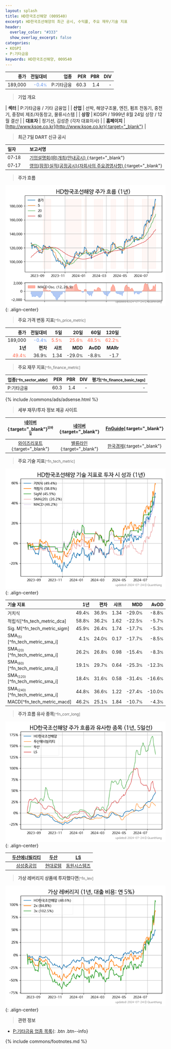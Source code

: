 ```yaml
---
layout: splash
title: HD한국조선해양 (009540)
excerpt: HD한국조선해양의 최근 공시, 수익률, 주요 재무/기술 지표
header:
  overlay_color: "#333"
  show_overlay_excerpt: false
categories:
- KOSPI
- P:기타금융
keywords: HD한국조선해양, 009540
---
```


| **종가** | **전일대비** | **업종** | **PER** | **PBR** | **DIV** |
| -------: | -----------: | -------: | ------: | ------: | ------: |
| 189,000 | <span style="color: cornflowerblue">-0.4<small>%</small></span> | P:기타금융 | 60.3 | 1.4 | - |

<!-- more -->


> **기업 개요**<a id="company"></a>

| <span style="white-space:nowrap;">**섹터**</span> | P:기타금융 / 기타 금융업 |
| <span style="white-space:nowrap;">**산업**</span> | 선박, 해양구조물, 엔진, 펌프 전동기, 중전기, 중장비 제조/자동창고, 물류시스템 |
| <span style="white-space:nowrap;">**상장**</span> | KOSPI / 1999년 8월 24일 상장 / 12월 결산 |
| <span style="white-space:nowrap;">**대표자**</span> | 정기선, 김성준 (각자 대표이사) |
| <span style="white-space:nowrap;">**홈페이지**</span> | [http://www.ksoe.co.kr](http://www.ksoe.co.kr){:target="_blank"} |


> **최근 7일 DART 신규 공시**<a id="dart"></a>

| **일자** |      | **보고서명** |
| :------- | :--- | :----------- |
| 07&#x2011;18 | | [기업설명회(IR)개최(안내공시)              ](https://dart.fss.or.kr/dsaf001/main.do?rcpNo=20240718800325){:target="_blank"} |
| 07&#x2011;17 | | [영업(잠정)실적(공정공시)(자회사의 주요경영사항)              ](https://dart.fss.or.kr/dsaf001/main.do?rcpNo=20240717800415){:target="_blank"} |


> **주가 흐름**<a id="price"></a>

![009540](/stock/images/009540.png){: .align-center}


> **주요 가격 변동 지표**<small>[^fn_price_metric]</small>

| **종가** | **전일대비** | **5일** | **20일** | **60일** | **120일** |
| -------: | -----------: | ------: | -------: | -------: | --------: |
| 189,000 | <span style="color: cornflowerblue">-0.4<small>%</small></span> | <span style="color: tomato">5.5<small>%</small></span> | <span style="color: tomato">25.6<small>%</small></span> | <span style="color: tomato">48.5<small>%</small></span> | <span style="color: tomato">62.2<small>%</small></span> |
| **1년** | **편차** | **샤프** | **MDD** | **AvDD** | **MARr** |
| <span style="color: tomato">49.4<small>%</small></span> | 36.9<small>%</small> | 1.34 | -29.0<small>%</small> | -8.8<small>%</small> | -1.7 |


> **주요 재무 지표**<small>[^fn_finance_metric]</small>

| **업종**<small>[^fn_sector_abbr]</small> | **PER** | **PBR** | **DIV** | **평가**<small>[^fn_finance_basic_tags]</small> |
| :--------------------------------------- | ------: | ------: | ------: | ----------------------------------------------: |
| P:기타금융 | 60.3 | 1.4 | - | - |



{% include /commons/ads/adsense.html %}

> **세부 재무/투자 정보 제공 사이트**

| [네이버](https://m.stock.naver.com/domestic/stock/009540/finance/summary){:target="_blank"}<sup><small>모바일</small></sup> | [네이버](https://finance.naver.com/item/coinfo.naver?code=009540){:target="_blank"} | [FnGuide](https://comp.fnguide.com/SVO2/ASP/SVD_Invest.asp?gicode=A009540&MenuYn=Y){:target="_blank"} |
| :---: | :---: | :---: |
| [와이즈리포트](https://comp.wisereport.co.kr/company/c1040001.aspx?cmp_cd=009540){:target="_blank"} | [밸류라인](https://www.valueline.co.kr/finance/summary/009540){:target="_blank"} | [한국경제](https://markets.hankyung.com/stock/009540/financial-summary){:target="_blank"} |


> **주요 기술 지표**<small>[^fn_tech_metric]</small>


![009540](/stock/images/009540_tech.png){: .align-center}

| **기술 지표** | **1년** | **편차** | **샤프** | **MDD** | **AvDD** |
| :------------ | ------: | -----------: | -------: | ------: | -------: |
| 거치식 | 49.4<small>%</small> | 36.9<small>%</small> | 1.34 | -29.0<small>%</small> | -8.8<small>%</small> |
| 적립식[^fn_tech_metric_dca] | 58.8<small>%</small> | 36.2<small>%</small> | 1.62 | -22.5<small>%</small> | -5.7<small>%</small> |
| Sig. M[^fn_tech_metric_sigm] | 45.9<small>%</small> | 26.4<small>%</small> | 1.74 | -17.7<small>%</small> | -5.3<small>%</small> |
| SMA<small><sub>(5)</sub></small>[^fn_tech_metric_sma_i] | 4.1<small>%</small> | 24.0<small>%</small> | 0.17 | -17.7<small>%</small> | -8.5<small>%</small> |
| SMA<small><sub>(20)</sub></small>[^fn_tech_metric_sma_i] | 26.2<small>%</small> | 26.8<small>%</small> | 0.98 | -15.4<small>%</small> | -8.3<small>%</small> |
| SMA<small><sub>(60)</sub></small>[^fn_tech_metric_sma_i] | 19.1<small>%</small> | 29.7<small>%</small> | 0.64 | -25.3<small>%</small> | -12.3<small>%</small> |
| SMA<small><sub>(120)</sub></small>[^fn_tech_metric_sma_i] | 18.4<small>%</small> | 31.6<small>%</small> | 0.58 | -31.4<small>%</small> | -16.6<small>%</small> |
| SMA<small><sub>(240)</sub></small>[^fn_tech_metric_sma_i] | 44.8<small>%</small> | 36.6<small>%</small> | 1.22 | -27.4<small>%</small> | -10.0<small>%</small> |
| MACD[^fn_tech_metric_macd] | 46.2<small>%</small> | 25.1<small>%</small> | 1.84 | -10.7<small>%</small> | -4.3<small>%</small> |


> **주가 흐름 유사 종목**<a id="corr"></a><small>[^fn_corr_long]</small>

![009540](/stock/images/009540_corr.png){: .align-center}

|       | [두산에너빌리티](/034020/) | [두산](/000150/) | [LS](/006260/) |
| :---: | :------------------------------------: | :------------------------------------: | :------------------------------------: |
|       | [삼성중공업](/010140/) | [현대로템](/064350/) | [동원시스템즈](/014820/) |


> **가상 레버리지 상품에 투자했다면**<a id="2x"></a><small>[^fn_lev]</small>

![009540](/stock/images/009540_2x.png){: .align-center}


> **관련 정보**

- [P:기타금융 업종 목록](/stats/sector/kospi_업종_기타금융_종목/){: .btn .btn--info}

{% include commons/footnotes.md %}
